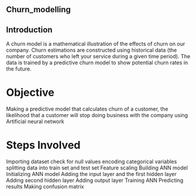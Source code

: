 ## Churn_modelling

## Introduction
A churn model is a mathematical illustration of the effects of churn on our company. Churn estimations are constructed using historical data (the number of customers who left your service during a given time period). The data is trained by a predictive churn model to show potential churn rates in the future.
# Objective
Making a predictive model that calculates churn of a customer, the likelihood that a customer will stop doing business with the company using Artificial neural network

# Steps Involved
Importing dataset
check for null values
encoding categorical variables
splitting data into train set and test set
Feature scaling
Building ANN model
Initializing ANN model
Adding the input layer and the first hidden layer
Adding second hidden layer
Adding output layer
Training ANN
Predicting results
Making confusion matrix
